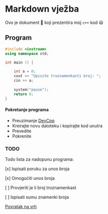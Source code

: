 # Markdown vježba

Ovo je dokument :memo: koji prezentira moj `c++` kod :smiley:

## Program

```cpp
#include <iostream>
using namespace std;

int main () {
    
    int a = 0;
    cout << "Upisite troznamenkasti broj: ";
    cin >> a;
    
    system("pause");
    return 0;
}
```
#### Pokretanje programa
- Preuzimanje [DevCpp](https://sourceforge.net/projects/orwelldevcpp/)
- Kreirajte novu datoteku i kopirajte kod unutra
- Prevedite
- Pokrenite

### TODO
Todo lista za nadopunu programa:

[x] Ispisati poruku za unos broja

[x] Omogućiti unos broja

[ ] Provjeriti je li broj troznamenkast

[ ] Ispisati sumu znamenki broja

[Povratak na vrh](#markdown-vježba)

